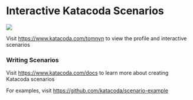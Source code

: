 # Interactive Katacoda Scenarios

[![](http://shields.katacoda.com/katacoda/tomnyn/count.svg)](https://www.katacoda.com/tomnyn "Get your profile on Katacoda.com")

Visit https://www.katacoda.com/tomnyn to view the profile and interactive scenarios

### Writing Scenarios
Visit https://www.katacoda.com/docs to learn more about creating Katacoda scenarios

For examples, visit https://github.com/katacoda/scenario-example
